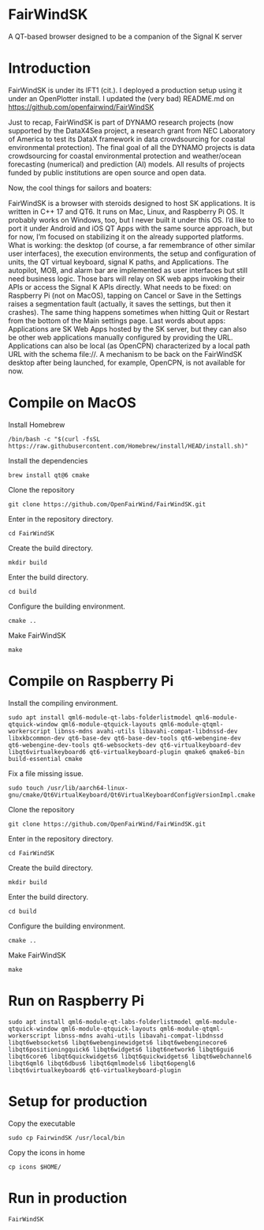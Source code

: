 # FairWindSK
A QT-based browser designed to be a companion of the Signal K server

# Introduction
FairWindSK is under its IFT1 (cit.). I deployed a production setup using it under an OpenPlotter install. I updated the (very bad) README.md on https://github.com/openfairwind/FairWindSK 

Just to recap, FairWindSK is part of DYNAMO research projects (now supported by the DataX4Sea project, a research grant from NEC Laboratory of America to test its DataX framework in data crowdsourcing for coastal environmental protection). The final goal of all the DYNAMO projects is data crowdsourcing for coastal environmental protection and weather/ocean forecasting (numerical) and prediction (AI) models. All results of projects funded by public institutions are open source and open data.

Now, the cool things for sailors and boaters:

FairWindSK is a browser with steroids designed to host SK applications. It is written in C++ 17 and QT6. It runs on Mac, Linux, and Raspberry Pi OS. It probably works on Windows, too, but I never built it under this OS. I’d like to port it under Android and iOS QT Apps with the same source approach, but for now, I’m focused on stabilizing it on the already supported platforms.
What is working: the desktop (of course, a far remembrance of other similar user interfaces), the execution environments, the setup and configuration of units, the QT virtual keyboard, signal K paths, and Applications.
The autopilot, MOB, and alarm bar are implemented as user interfaces but still need business logic. Those bars will relay on SK web apps invoking their APIs or access the Signal K APIs directly. 
What needs to be fixed: on Raspberry Pi (not on MacOS), tapping on Cancel or Save in the Settings raises a segmentation fault (actually, it saves the settings, but then it crashes). The same thing happens sometimes when hitting Quit or Restart from the bottom of the Main settings page.
Last words about apps: Applications are SK Web Apps hosted by the SK server, but they can also be other web applications manually configured by providing the URL. Applications can also be local (as OpenCPN) characterized by a local path URL with the schema file://. A mechanism to be back on the FairWindSK desktop after being launched, for example, OpenCPN, is not available for now.

# Compile on MacOS

Install Homebrew
```
/bin/bash -c "$(curl -fsSL https://raw.githubusercontent.com/Homebrew/install/HEAD/install.sh)"
```

Install the dependencies
```
brew install qt@6 cmake
```

Clone the repository

```
git clone https://github.com/OpenFairWind/FairWindSK.git
```

Enter in the repository directory.

```
cd FairWindSK
```

Create the build directory.

```
mkdir build
```

Enter the build directory.

```
cd build
```

Configure the building environment.

```
cmake ..
```

Make FairWindSK

```
make
```
# Compile on Raspberry Pi

Install the compiling environment.

```
sudo apt install qml6-module-qt-labs-folderlistmodel qml6-module-qtquick-window qml6-module-qtquick-layouts qml6-module-qtqml-workerscript libnss-mdns avahi-utils libavahi-compat-libdnssd-dev libxkbcommon-dev qt6-base-dev qt6-base-dev-tools qt6-webengine-dev qt6-webengine-dev-tools qt6-websockets-dev qt6-virtualkeyboard-dev libqt6virtualkeyboard6 qt6-virtualkeyboard-plugin qmake6 qmake6-bin build-essential cmake
```

Fix a file missing issue.

```
sudo touch /usr/lib/aarch64-linux-gnu/cmake/Qt6VirtualKeyboard/Qt6VirtualKeyboardConfigVersionImpl.cmake
```

Clone the repository

```
git clone https://github.com/OpenFairWind/FairWindSK.git
```

Enter in the repository directory.

```
cd FairWindSK
```

Create the build directory.

```
mkdir build
```

Enter the build directory.

```
cd build
```

Configure the building environment.

```
cmake ..
```

Make FairWindSK

```
make
```

# Run on Raspberry Pi

```
sudo apt install qml6-module-qt-labs-folderlistmodel qml6-module-qtquick-window qml6-module-qtquick-layouts qml6-module-qtqml-workerscript libnss-mdns avahi-utils libavahi-compat-libdnssd libqt6websockets6 libqt6webenginewidgets6 libqt6webenginecore6 libqt6positioningquick6 libqt6widgets6 libqt6network6 libqt6gui6 libqt6core6 libqt6quickwidgets6 libqt6quickwidgets6 libqt6webchannel6 libqt6qml6 libqt6dbus6 libqt6qmlmodels6 libqt6opengl6 libqt6virtualkeyboard6 qt6-virtualkeyboard-plugin
```

# Setup for production

Copy the executable

```
sudo cp FairwindSK /usr/local/bin
```

Copy the icons in home

```
cp icons $HOME/
```

# Run in production

```
FairWindSK
```
